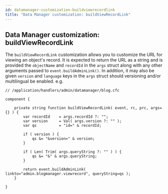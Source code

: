 ```yaml
---
id: datamanager-customization-buildviewrecordlink
title: "Data Manager customization: buildViewRecordLink"
---
```


## Data Manager customization: buildViewRecordLink

The `buildViewRecordLink` customization allows you to customize the URL for viewing an object's record. It is expected to return the URL as a string and is provided the `objectName` and `recordId` in the `args` struct along with any other arguments passed to `event.buildAdminLink()`. In addition, it may also be given `version` and `language` keys in the `args` struct should versioning and/or multilingual be enabled. e.g.

```luceescript
// /application/handlers/admin/datamanager/blog.cfc

component {

	private string function buildViewRecordLink( event, rc, prc, args={} ) {
		var recordId    = args.recordId ?: "";
		var version     = Val( args.version ?: "" );
		var qs          = "id=" & recordId;

		if ( version ) {
			qs &= "&version=" & version;
		}

		if ( Len( Trim( args.queryString ?: "" ) ) {
			qs &= "&" & args.queryString;
		}

		return event.buildAdminLink( linkto="admin.blogmanager.viewrecord", queryString=qs );
	}

}
```

